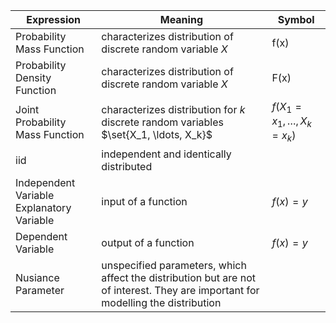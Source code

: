 | Expression                                     | Meaning                                                                                                                          | Symbol                         |
| ---------------------------------------------- | -------------------------------------------------------------------------------------------------------------------------------- | ------------------------------ |
| Probability Mass Function                      | characterizes distribution of discrete random variable $X$                                                                       | f(x)                           |
| Probability Density Function                   | characterizes distribution of discrete random variable $X$                                                                       | F(x)                           |
| Joint Probability Mass Function                | characterizes distribution for $k$ discrete random variables $\set{X_1, \ldots, X_k}$                                            | $f(X_1=x_1, \ldots, X_k =x_k)$ |
| iid                                            | independent and identically distributed                                                                                          |                                |
| Independent Variable <br> Explanatory Variable | input of a function                                                                                                              | $f(x)=y$                       |
| Dependent Variable                             | output of a function                                                                                                             | $f(x)=y$                       |
| Nusiance Parameter                             | unspecified parameters, which affect the distribution but are not of interest. They are important for modelling the distribution |                                |
